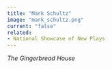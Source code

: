 ```yaml
---
title: "Mark Schultz"
image: "mark_schultz.png"
current: "false"
related:
- National Showcase of New Plays
---
```


*The Gingerbread House*

